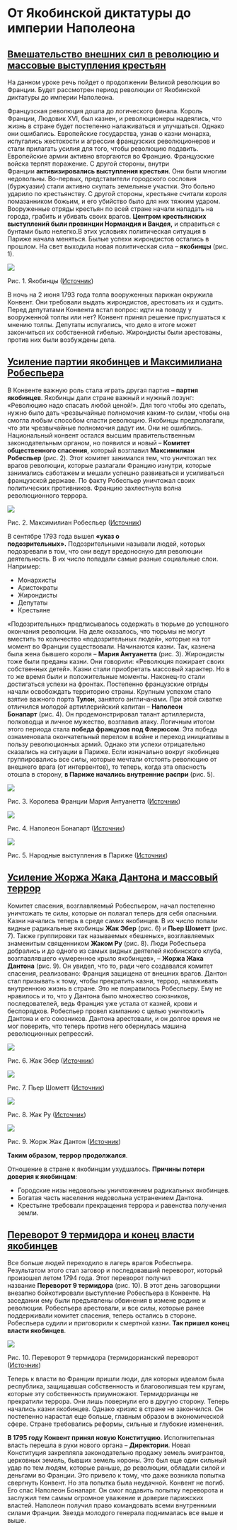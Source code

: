 # От Якобинской диктатуры до империи Наполеона
## [Вмешательство внешних сил в революцию и массовые выступления крестьян](https://interneturok.ru/lesson/istoriya/7-klass/vseobschaya-istoriya/ot-yakobinskoy-diktatury-do-imperii-napoleona#mediaplayer "Смотреть в видеоуроке")

На данном уроке речь пойдет о продолжении Великой революции во Франции. Будет рассмотрен период революции от Якобинской диктатуры до империи Наполеона.

Французская революция дошла до логического финала. Король Франции, Людовик XVI, был казнен, и революционеры надеялись, что жизнь в стране будет постепенно налаживаться и улучшаться. Однако они ошибались. Европейские государства, узнав о казни монарха, испугались жестокости и агрессии французских революционеров и стали прилагать усилия для того, чтобы революцию подавить. Европейские армии активно вторгаются во Францию. Французские войска терпят поражение. С другой стороны, внутри Франции **активизировались выступления крестьян**. Они были многим недовольны. Во-первых, представители городского сословия (буржуазии) стали активно скупать земельные участки. Это больно ударило по крестьянству. С другой стороны, крестьяне считали короля помазанником божьим, и его убийство было для них тяжким ударом. Вооруженные отряды крестьян по всей стране начали нападать на города, грабить и убивать своих врагов. **Центром крестьянских выступлений были провинции Нормандия и Вандея,** и справиться с бунтами было нелегко.В этих условиях политическая ситуация в Париже начала меняться. Былые успехи жирондистов остались в прошлом. На свет выходила новая политическая сила – **якобинцы** (рис. 1).

![](https://static-interneturok.cdnvideo.ru/content/konspekt_image/313365/c7295040_08b7_0134_b20c_22000b0c602c.jpg)

Рис. 1. Якобинцы ([Источник](http://www.safran-arts.com/42day/art/art4jul/172larox/31oct93d.jpg))

В ночь на 2 июня 1793 года толпа вооруженных парижан окружила Конвент. Они требовали выдать жирондистов, арестовать их и судить. Перед депутатами Конвента встал вопрос: идти на поводу у вооруженной толпы или нет? Конвент принял решение прислушаться к мнению толпы. Депутаты испугались, что дело в итоге может закончиться их собственной гибелью. Жирондисты были арестованы, против них были возбуждены дела.

## [Усиление партии якобинцев и Максимилиана Робеспьера](https://interneturok.ru/lesson/istoriya/7-klass/vseobschaya-istoriya/ot-yakobinskoy-diktatury-do-imperii-napoleona#mediaplayer "Смотреть в видеоуроке")

В Конвенте важную роль стала играть другая партия – **партия якобинцев**. Якобинцы дали стране важный и нужный лозунг: «Революцию надо спасать любой ценой!». Для того чтобы это сделать, нужно было дать чрезвычайные полномочия каким-то силам, чтобы она смогла любым способом спасти революцию. Якобинцы предполагали, что эти чрезвычайные полномочия дадут им. Они не ошиблись. Национальный конвент остался высшим правительственным законодательным органом, но появился и новый – **Комитет общественного спасения**, который возглавил **Максимилиан Робеспьер** (рис. 2). Этот комитет занимался тем, что уничтожал тех врагов революции, которые разлагали Францию изнутри, которые занимались саботажем и мешали успешно развиваться и усиливаться французской державе. По факту Робеспьер уничтожал своих политических противников. Францию захлестнула волна революционного террора.

![](https://static-interneturok.cdnvideo.ru/content/konspekt_image/313366/c7567910_08b7_0134_b20d_22000b0c602c.jpg)

Рис. 2. Максимилиан Робеспьер ([Источник](http://s19.postimg.org/3zimvgonn/image.jpg))

В сентябре 1793 года вышел **«указ о подозрительных».** Подозрительными называли людей, которых подозревали в том, что они ведут вредоносную для революции деятельность. В их число попадали самые разные социальные слои. Например:

-   Монархисты
-   Аристократы
-   Жирондисты
-   Депутаты
-   Крестьяне

«Подозрительных» предписывалось содержать в тюрьме до успешного окончания революции. На деле оказалось, что тюрьмы не могут вместить то количество «подозрительных людей», которые на тот момент во Франции существовали. Начинаются казни. Так, казнена была жена бывшего короля – **Мария Антуанетта** (рис. 3). Жирондисты тоже были преданы казни. Они говорили: «Революция пожирает своих собственных детей». Казни стали приобретать массовый характер. Но в то же время были и положительные моменты. Наконец-то стали достигаться успехи на фронтах. Постепенно французские отряды начали освобождать территорию страны. Крупным успехом стало взятие важного порта **Тулон**, занятого англичанами. При этой схватке отличился молодой артиллерийский капитан – **Наполеон Бонапарт** (рис. 4). Он продемонстрировал талант артиллериста, полководца и личное мужество, возглавив атаку. Логичным итогом этого периода стала **победа французов под Флерюсом**. Эта победа ознаменовала окончательный перелом в войне и переход инициативы в пользу революционных армий. Однако эти успехи отрицательно сказались на ситуации в Париже. Если изначально вокруг якобинцев группировались все силы, которые мечтали отстоять революцию от внешнего врага (от интервентов), то теперь, когда эта опасность отошла в сторону, **в Париже начались внутренние распри** (рис. 5).

![](https://static-interneturok.cdnvideo.ru/content/konspekt_image/313367/c77b39b0_08b7_0134_b20e_22000b0c602c.jpg)

Рис. 3. Королева Франции Мария Антуанетта ([Источник](http://s19.postimg.org/i1kmj77pv/image.jpg))

![](https://static-interneturok.cdnvideo.ru/content/konspekt_image/313368/c7a35da0_08b7_0134_b20f_22000b0c602c.jpg)

Рис. 4. Наполеон Бонапарт ([Источник](http://s017.radikal.ru/i429/1202/13/d38f35c314bb.png))

![](https://static-interneturok.cdnvideo.ru/content/konspekt_image/313369/c7cbe390_08b7_0134_b210_22000b0c602c.jpg)

Рис. 5. Народные выступления в Париже ([Источник](http://mek-oszk.uz.ua/01200/01267/html/img/nagy/10058.jpg))

## [Усиление Жоржа Жака Дантона и массовый террор](https://interneturok.ru/lesson/istoriya/7-klass/vseobschaya-istoriya/ot-yakobinskoy-diktatury-do-imperii-napoleona#mediaplayer "Смотреть в видеоуроке")

Комитет спасения, возглавляемый Робеспьером, начал постепенно уничтожать те силы, которые он полагал теперь для себя опасными. Казни начались теперь в среде самих якобинцев. В их число попали видные радикальные якобинцы **Жак Эбер** (рис. 6) и **Пьер Шометт** (рис. 7). Также группировки так называемых «бешеных», возглавляемых знаменитым священником **Жаком Ру** (рис. 8). Люди Робеспьера добрались и до одного из самых видных деятелей якобинского клуба, возглавлявшего «умеренное крыло якобинцев», – **Жоржа Жака Дантона** (рис. 9). Он увидел, что то, ради чего создавался комитет спасения, реализовано: Франция защищена от внешних врагов. Дантон стал призывать к тому, чтобы прекратить казни, террор, налаживать внутреннюю жизнь в стране. Это не понравилось Робеспьеру. Ему не нравилось и то, что у Дантона было множество союзников, последователей, ведь Франция уже устала от казней, крови и беспорядков. Робеспьер провел кампанию с целью уничтожить Дантона и его союзников. Дантона арестовали, и он долгое время не мог поверить, что теперь против него обернулась машина революционных репрессий.

![](https://static-interneturok.cdnvideo.ru/content/konspekt_image/313370/c7f12a70_08b7_0134_b211_22000b0c602c.jpg)

Рис. 6. Жак Эбер ([Источник](http://ic.pics.livejournal.com/catherine_catty/14181203/1017406/1017406_640.jpg))

![](https://static-interneturok.cdnvideo.ru/content/konspekt_image/313371/c8177b40_08b7_0134_b212_22000b0c602c.jpg)

Рис. 7. Пьер Шометт ([Источник](http://www.haciendapub.com/sites/default/files/Pierre%20Chaumette.jpg))

![](https://static-interneturok.cdnvideo.ru/content/konspekt_image/313372/c85ab880_08b7_0134_b213_22000b0c602c.gif)

Рис. 8. Жак Ру ([Источник](http://alphahistory.com/frenchrevolution/wp-content/uploads/2015/04/roux.png))

![](https://static-interneturok.cdnvideo.ru/content/konspekt_image/313373/c88002f0_08b7_0134_b214_22000b0c602c.jpg)

Рис. 9. Жорж Жак Дантон ([Источник](http://www.firststreetconfidential.com/images/images-history/quotes-georges-danton.jpg))

**Таким образом, террор продолжался**.

Отношение в стране к якобинцам ухудшалось. **Причины потери доверия к якобинцам**:

-   Городские низы недовольны уничтожением радикальных якобинцев.
-   Богатая часть населения недовольна устранением Дантона.
-   Крестьяне требовали прекращения террора и равенства получения земли.

## [Переворот 9 термидора и конец власти якобинцев](https://interneturok.ru/lesson/istoriya/7-klass/vseobschaya-istoriya/ot-yakobinskoy-diktatury-do-imperii-napoleona#mediaplayer "Смотреть в видеоуроке")

Все больше людей переходило в лагерь врагов Робеспьера. Результатом этого стал заговор и последовавший переворот, который произошел летом 1794 года. Этот переворот получил название **Переворот 9 термидора** (рис. 10). В этот день заговорщики внезапно бойкотировали выступление Робеспьера в Конвенте. На заседании ему были предъявлены обвинения в измене родине и революции. Робеспьера арестовали, и все силы, которые ранее поддерживали комитет спасения, теперь остались в стороне. Робеспьера судили и приговорили к смертной казни. **Так пришел конец власти якобинцев**.

![](https://static-interneturok.cdnvideo.ru/content/konspekt_image/313374/c8a4dfc0_08b7_0134_b215_22000b0c602c.jpg)

Рис. 10. Переворот 9 термидора (термидорианский переворот ([Источник](http://www.parisrevolutionnaire.com/IMG/jpg/Hotel_de_Ville_place_de_l_Arrestation_de_Robespierre_Thermidor_45_mini.jpg))

Теперь к власти во Франции пришли люди, для которых идеалом была республика, защищавшая собственность и благоволившая тем кругам, которые эту собственность приумножают. Термидорианцы не прекратили террора. Они лишь повернули его в другую сторону. Теперь начались казни якобинцев. Однако кризис в стране не закончился. Он постепенно нарастал еще больше, главным образом в экономической сфере. Стране требовались реформы, сильные и глубокие изменения.

**В 1795 году Конвент принял новую Конституцию**. Исполнительная власть перешла в руки нового органа – **Директории**. Новая Конституция закрепляла законодательно продажу земель эмигрантов, церковных земель, бывших земель короны. Это был еще один сильный удар по тем людям, которые раньше, до революции, обладали силой и деньгами во Франции. Это привело к тому, что даже возникла попытка свергнуть Конвент. Но эта попытка была неудачной. Конвент не погиб. Его спас Наполеон Бонапарт. Он смог подавить попытку переворота и заслужил тем самым огромное уважение и доверие парижских властей. Наполеон получил право командовать всеми внутренними силами Франции. Звезда молодого генерала поднималась все выше и выше.